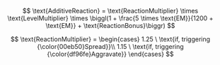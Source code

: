 $$
\text{AdditiveReaction} = \text{ReactionMultiplier} \times \text{LevelMultiplier} \times \biggl(1 + \frac{5 \times \text{EM}}{1200 + \text{EM}} + \text{ReactionBonus}\biggr)
$$

$$
\text{ReactionMultiplier} =
\begin{cases}
1.25 \ \text{if, triggering {\color{00eb50}Spread}}\\
1.15 \ \text{if, triggering {\color{df96fe}Aggravate}}
\end{cases}
$$
